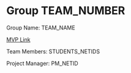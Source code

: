 # Group TEAM_NUMBER
Group Name: TEAM_NAME

[MVP Link](https://docs.google.com/document/d/1M8zAz0KYjuxcHFfavlLwtEW8K-FIqt4L/edit?usp=sharing&ouid=103036188257009865754&rtpof=true&sd=true)

Team Members: STUDENTS_NETIDS

Project Manager: PM_NETID

